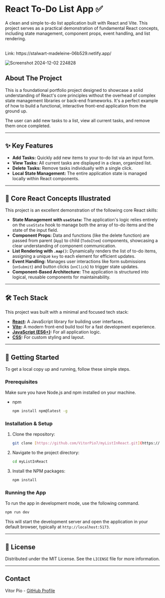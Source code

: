 

# React To-Do List App ✅

A clean and simple to-do list application built with React and Vite. This project serves as a practical demonstration of fundamental React concepts, including state management, component props, event handling, and list rendering.

<br>
Link: https://stalwart-madeleine-06b529.netlify.app/

![Screenshot 2024-12-02 224828](https://github.com/user-attachments/assets/de03bf16-3aea-4eb0-b716-c8414f29f1f4)

## About The Project

This is a foundational portfolio project designed to showcase a solid understanding of React's core principles without the overhead of complex state management libraries or back-end frameworks. It's a perfect example of how to build a functional, interactive front-end application from the ground up.

The user can add new tasks to a list, view all current tasks, and remove them once completed.

---

## ✨ Key Features

-   **Add Tasks:** Quickly add new items to your to-do list via an input form.
-   **View Tasks:** All current tasks are displayed in a clean, organized list.
-   **Delete Tasks:** Remove tasks individually with a single click.
-   **Local State Management:** The entire application state is managed locally within React components.

---

## 🎯 Core React Concepts Illustrated

This project is an excellent demonstration of the following core React skills:

-   **State Management with `useState`:** The application's logic relies entirely on the `useState` hook to manage both the array of to-do items and the state of the input field.
-   **Component Props:** Data and functions (like the delete function) are passed from parent (`App`) to child (`TodoItem`) components, showcasing a clear understanding of component communication.
-   **List Rendering with `.map()`:** Dynamically renders the list of to-do items, assigning a unique `key` to each element for efficient updates.
-   **Event Handling:** Manages user interactions like form submissions (`onSubmit`) and button clicks (`onClick`) to trigger state updates.
-   **Component-Based Architecture:** The application is structured into logical, reusable components for maintainability.

---

## 🛠️ Tech Stack

This project was built with a minimal and focused tech stack:

-   **[React](https://reactjs.org/):** A JavaScript library for building user interfaces.
-   **[Vite](https://vitejs.dev/):** A modern front-end build tool for a fast development experience.
-   **[JavaScript (ES6+)](https://www.ecma-international.org/publications-and-standards/standards/ecma-262/):** For all application logic.
-   **[CSS](https://www.w3.org/Style/CSS/Overview.en.html):** For custom styling and layout.

---

## 🚀 Getting Started

To get a local copy up and running, follow these simple steps.

### Prerequisites

Make sure you have Node.js and npm installed on your machine.
-   npm
    ```sh
    npm install npm@latest -g
    ```

### Installation & Setup

1.  Clone the repository:
    ```sh
    git clone [https://github.com/VitorPio7/myListInReact.git](https://github.com/VitorPio7/myListInReact.git)
    ```
2.  Navigate to the project directory:
    ```sh
    cd myListInReact
    ```
3.  Install the NPM packages:
    ```sh
    npm install
    ```

### Running the App

To run the app in development mode, use the following command.

```sh
npm run dev
```

This will start the development server and open the application in your default browser, typically at `http://localhost:5173`.

---

## 📄 License

Distributed under the MIT License. See the `LICENSE` file for more information.

---

## Contact

Vitor Pio - [GitHub Profile](https://github.com/VitorPio7)
